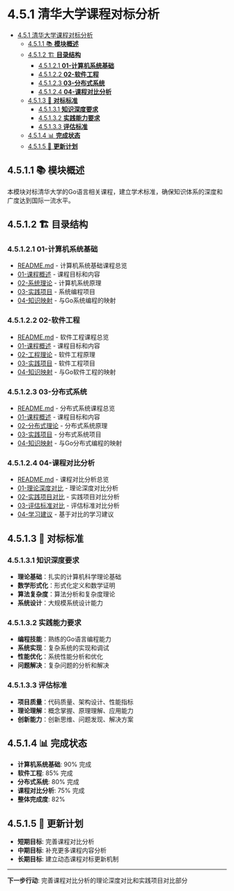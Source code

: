 # 4.5.1 清华大学课程对标分析

<!-- TOC START -->
- [4.5.1 清华大学课程对标分析](#451-清华大学课程对标分析)
  - [4.5.1.1 📚 **模块概述**](#4511--模块概述)
  - [4.5.1.2 🏗️ **目录结构**](#4512-️-目录结构)
    - [4.5.1.2.1 **01-计算机系统基础**](#45121-01-计算机系统基础)
    - [4.5.1.2.2 **02-软件工程**](#45122-02-软件工程)
    - [4.5.1.2.3 **03-分布式系统**](#45123-03-分布式系统)
    - [4.5.1.2.4 **04-课程对比分析**](#45124-04-课程对比分析)
  - [4.5.1.3 🎯 **对标标准**](#4513--对标标准)
    - [4.5.1.3.1 **知识深度要求**](#45131-知识深度要求)
    - [4.5.1.3.2 **实践能力要求**](#45132-实践能力要求)
    - [4.5.1.3.3 **评估标准**](#45133-评估标准)
  - [4.5.1.4 📊 **完成状态**](#4514--完成状态)
  - [4.5.1.5 🔄 **更新计划**](#4515--更新计划)
<!-- TOC END -->

## 4.5.1.1 📚 **模块概述**

本模块对标清华大学的Go语言相关课程，建立学术标准，确保知识体系的深度和广度达到国际一流水平。

## 4.5.1.2 🏗️ **目录结构**

### 4.5.1.2.1 **01-计算机系统基础**

- [README.md](01-计算机系统基础/README.md) - 计算机系统基础课程总览
- [01-课程概述](01-计算机系统基础/01-课程概述/) - 课程目标和内容
- [02-系统理论](01-计算机系统基础/02-系统理论/) - 计算机系统原理
- [03-实践项目](01-计算机系统基础/03-实践项目/) - 系统编程项目
- [04-知识映射](01-计算机系统基础/04-知识映射/) - 与Go系统编程的映射

### 4.5.1.2.2 **02-软件工程**

- [README.md](02-软件工程/README.md) - 软件工程课程总览
- [01-课程概述](02-软件工程/01-课程概述/) - 课程目标和内容
- [02-工程理论](02-软件工程/02-工程理论/) - 软件工程原理
- [03-实践项目](02-软件工程/03-实践项目/) - 软件工程项目
- [04-知识映射](02-软件工程/04-知识映射/) - 与Go软件工程的映射

### 4.5.1.2.3 **03-分布式系统**

- [README.md](03-分布式系统/README.md) - 分布式系统课程总览
- [01-课程概述](03-分布式系统/01-课程概述/) - 课程目标和内容
- [02-分布式理论](03-分布式系统/02-分布式理论/) - 分布式系统原理
- [03-实践项目](03-分布式系统/03-实践项目/) - 分布式系统项目
- [04-知识映射](03-分布式系统/04-知识映射/) - 与Go分布式编程的映射

### 4.5.1.2.4 **04-课程对比分析**

- [README.md](04-课程对比分析/README.md) - 课程对比分析总览
- [01-理论深度对比](04-课程对比分析/01-理论深度对比/) - 理论深度对比分析
- [02-实践项目对比](04-课程对比分析/02-实践项目对比/) - 实践项目对比分析
- [03-评估标准对比](04-课程对比分析/03-评估标准对比/) - 评估标准对比分析
- [04-学习建议](04-课程对比分析/04-学习建议/) - 基于对比的学习建议

## 4.5.1.3 🎯 **对标标准**

### 4.5.1.3.1 **知识深度要求**

- **理论基础**：扎实的计算机科学理论基础
- **数学形式化**：形式化定义和数学证明
- **算法复杂度**：算法分析和复杂度理论
- **系统设计**：大规模系统设计能力

### 4.5.1.3.2 **实践能力要求**

- **编程技能**：熟练的Go语言编程能力
- **系统实现**：复杂系统的实现和调试
- **性能优化**：系统性能分析和优化
- **问题解决**：复杂问题的分析和解决

### 4.5.1.3.3 **评估标准**

- **项目质量**：代码质量、架构设计、性能指标
- **理论理解**：概念掌握、原理理解、应用能力
- **创新能力**：创新思维、问题发现、解决方案

## 4.5.1.4 📊 **完成状态**

- **计算机系统基础**: 90% 完成
- **软件工程**: 85% 完成
- **分布式系统**: 80% 完成
- **课程对比分析**: 75% 完成
- **整体完成度**: 82%

## 4.5.1.5 🔄 **更新计划**

- **短期目标**: 完善课程对比分析
- **中期目标**: 补充更多课程内容分析
- **长期目标**: 建立动态课程对标更新机制

---

**下一步行动**: 完善课程对比分析的理论深度对比和实践项目对比部分

